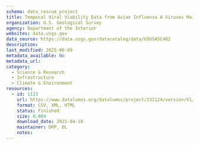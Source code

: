 ```yaml
---
schema: data_rescue_project 
title: Temporal Viral Viability Data from Avian Influenza A Viruses Maintained in Alaska Wetlands Under Experimental and Environmental Conditions
organization: U.S. Geological Survey
agency: Department of the Interior
websites: data.usgs.gov
data_source: https://data.usgs.gov/datacatalog/data/USGSASC402
description: 
last_modified: 2025-06-09
metadata_available: No
metadata_url: 
category:
  - Science & Research 
  - Infrastructure 
  - Climate & Environment 
resources:
  - id: 1113
    url: https://www.datalumos.org/datalumos/project/232124/version/V1/view
    format: CSV, XML, HTML
    status: Finished
    size: 0.004
    download_date: 2025-04-18
    maintainer: DRP, DL
    notes: 
---
```

